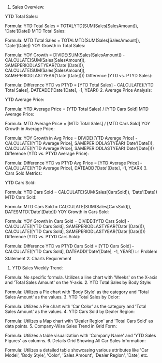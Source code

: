 1. Sales Overview:

YTD Total Sales:

Formula: YTD Total Sales = TOTALYTD(SUM(Sales[SalesAmount]), 'Date'[Date])
MTD Total Sales:

Formula: MTD Total Sales = TOTALMTD(SUM(Sales[SalesAmount]), 'Date'[Date])
YOY Growth in Total Sales:

Formula: YOY Growth = DIVIDE(SUM(Sales[SalesAmount]) - CALCULATE(SUM(Sales[SalesAmount]), SAMEPERIODLASTYEAR('Date'[Date])), CALCULATE(SUM(Sales[SalesAmount]), SAMEPERIODLASTYEAR('Date'[Date])))
Difference (YTD vs. PTYD Sales):

Formula: Difference YTD vs PTYD = [YTD Total Sales] - CALCULATE([YTD Total Sales], DATEADD('Date'[Date], -1, YEAR))
2. Average Price Analysis:

YTD Average Price:

Formula: YTD Average Price = [YTD Total Sales] / [YTD Cars Sold]
MTD Average Price:

Formula: MTD Average Price = [MTD Total Sales] / [MTD Cars Sold]
YOY Growth in Average Price:

Formula: YOY Growth in Avg Price = DIVIDE([YTD Average Price] - CALCULATE([YTD Average Price], SAMEPERIODLASTYEAR('Date'[Date])), CALCULATE([YTD Average Price], SAMEPERIODLASTYEAR('Date'[Date])))
Difference (YTD vs. PTYD Average Price):

Formula: Difference YTD vs PTYD Avg Price = [YTD Average Price] - CALCULATE([YTD Average Price], DATEADD('Date'[Date], -1, YEAR))
3. Cars Sold Metrics:

YTD Cars Sold:

Formula: YTD Cars Sold = CALCULATE(SUM(Sales[CarsSold]), 'Date'[Date])
MTD Cars Sold:

Formula: MTD Cars Sold = CALCULATE(SUM(Sales[CarsSold]), DATESMTD('Date'[Date]))
YOY Growth in Cars Sold:

Formula: YOY Growth in Cars Sold = DIVIDE([YTD Cars Sold] - CALCULATE([YTD Cars Sold], SAMEPERIODLASTYEAR('Date'[Date])), CALCULATE([YTD Cars Sold], SAMEPERIODLASTYEAR('Date'[Date])))
Difference (YTD vs. PTYD Cars Sold):

Formula: Difference YTD vs PTYD Cars Sold = [YTD Cars Sold] - CALCULATE([YTD Cars Sold], DATEADD('Date'[Date], -1, YEAR))
📈 Problem Statement 2: Charts Requirement

1. YTD Sales Weekly Trend:

Formula: No specific formula. Utilizes a line chart with 'Weeks' on the X-axis and 'Total Sales Amount' on the Y-axis.
2. YTD Total Sales by Body Style:

Formula: Utilizes a Pie chart with 'Body Style' as the category and 'Total Sales Amount' as the values.
3. YTD Total Sales by Color:

Formula: Utilizes a Pie chart with 'Car Color' as the category and 'Total Sales Amount' as the values.
4. YTD Cars Sold by Dealer Region:

Formula: Utilizes a Map chart with 'Dealer Region' and 'Total Cars Sold' as data points.
5. Company-Wise Sales Trend in Grid Form:

Formula: Utilizes a table visualization with 'Company Name' and 'YTD Sales Figures' as columns.
6. Details Grid Showing All Car Sales Information:

Formula: Utilizes a detailed table showcasing various attributes like 'Car Model', 'Body Style', 'Color', 'Sales Amount', 'Dealer Region', 'Date', etc.
